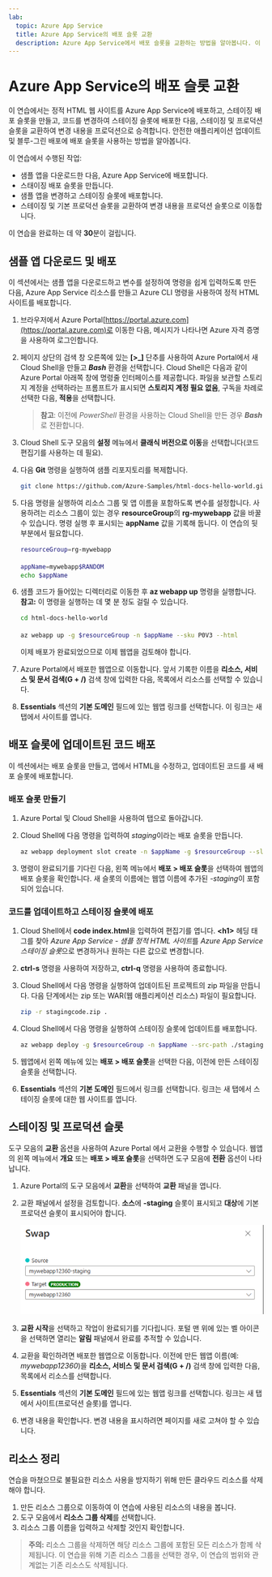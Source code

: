 ```yaml
---
lab:
  topic: Azure App Service
  title: Azure App Service의 배포 슬롯 교환
  description: Azure App Service에서 배포 슬롯을 교환하는 방법을 알아봅니다. 이 연습에서는 App Service에 간단한 앱을 배포합니다. 앱을 약간 변경하고 스테이징 슬롯에 배포합니다. 마지막으로 업데이트된 앱이 프로덕션에 있도록 슬롯을 교환합니다.
---
```


# Azure App Service의 배포 슬롯 교환

이 연습에서는 정적 HTML 웹 사이트를 Azure App Service에 배포하고, 스테이징 배포 슬롯을 만들고, 코드를 변경하여 스테이징 슬롯에 배포한 다음, 스테이징 및 프로덕션 슬롯을 교환하여 변경 내용을 프로덕션으로 승격합니다. 안전한 애플리케이션 업데이트 및 블루-그린 배포에 배포 슬롯을 사용하는 방법을 알아봅니다.

이 연습에서 수행된 작업:

* 샘플 앱을 다운로드한 다음, Azure App Service에 배포합니다.
* 스태이징 배포 슬롯을 만듭니다.
* 샘플 앱을 변경하고 스테이징 슬롯에 배포합니다.
* 스테이징 및 기본 프로덕션 슬롯을 교환하여 변경 내용을 프로덕션 슬롯으로 이동합니다.

이 연습을 완료하는 데 약 **30**분이 걸립니다.

## 샘플 앱 다운로드 및 배포

이 섹션에서는 샘플 앱을 다운로드하고 변수를 설정하여 명령을 쉽게 입력하도록 만든 다음, Azure App Service 리소스를 만들고 Azure CLI 명령을 사용하여 정적 HTML 사이트를 배포합니다.

1. 브라우저에서 Azure Portal[https://portal.azure.com](https://portal.azure.com)로 이동한 다음, 메시지가 나타나면 Azure 자격 증명을 사용하여 로그인합니다.

1. 페이지 상단의 검색 창 오른쪽에 있는 **[\>_]** 단추를 사용하여 Azure Portal에서 새 Cloud Shell을 만들고 ***Bash*** 환경을 선택합니다. Cloud Shell은 다음과 같이 Azure Portal 아래쪽 창에 명령줄 인터페이스를 제공합니다. 파일을 보관할 스토리지 계정을 선택하라는 프롬프트가 표시되면 **스토리지 계정 필요 없음**, 구독을 차례로 선택한 다음, **적용**을 선택합니다.

    > **참고**: 이전에 *PowerShell* 환경을 사용하는 Cloud Shell을 만든 경우 ***Bash***로 전환합니다.

1. Cloud Shell 도구 모음의 **설정** 메뉴에서 **클래식 버전으로 이동**을 선택합니다(코드 편집기를 사용하는 데 필요).

1. 다음 **Git** 명령을 실행하여 샘플 리포지토리를 복제합니다.

    ```bash
    git clone https://github.com/Azure-Samples/html-docs-hello-world.git
    ```

1. 다음 명령을 실행하여 리소스 그룹 및 앱 이름을 포함하도록 변수를 설정합니다. 사용하려는 리소스 그룹이 있는 경우 **resourceGroup**의 **rg-mywebapp** 값을 바꿀 수 있습니다. 명령 실행 후 표시되는 **appName** 값을 기록해 둡니다. 이 연습의 뒷부분에서 필요합니다.

    ```bash
    resourceGroup=rg-mywebapp

    appName=mywebapp$RANDOM
    echo $appName
    ```

1. 샘플 코드가 들어있는 디렉터리로 이동한 후 **az webapp up** 명령을 실행합니다. **참고:** 이 명령을 실행하는 데 몇 분 정도 걸릴 수 있습니다.

    ```bash
    cd html-docs-hello-world

    az webapp up -g $resourceGroup -n $appName --sku P0V3 --html
    ```

    이제 배포가 완료되었으므로 이제 웹앱을 검토해야 합니다.

1. Azure Portal에서 배포한 웹앱으로 이동합니다. 앞서 기록한 이름을 **리소스, 서비스 및 문서 검색(G + /)** 검색 창에 입력한 다음, 목록에서 리소스를 선택할 수 있습니다.

1. **Essentials** 섹션의 **기본 도메인** 필드에 있는 웹앱 링크를 선택합니다. 이 링크는 새 탭에서 사이트를 엽니다.

## 배포 슬롯에 업데이트된 코드 배포

이 섹션에서는 배포 슬롯을 만들고, 앱에서 HTML을 수정하고, 업데이트된 코드를 새 배포 슬롯에 배포합니다.

### 배포 슬롯 만들기 

1. Azure Portal 및 Cloud Shell을 사용하여 탭으로 돌아갑니다.

1. Cloud Shell에 다음 명령을 입력하여 *staging*이라는 배포 슬롯을 만듭니다.

    ```bash
    az webapp deployment slot create -n $appName -g $resourceGroup --slot staging
    ```

1. 명령이 완료되기를 기다린 다음, 왼쪽 메뉴에서 **배포 > 배포 슬롯**을 선택하여 웹앱의 배포 슬롯을 확인합니다. 새 슬롯의 이름에는 웹앱 이름에 추가된 *-staging*이 포함되어 있습니다.

### 코드를 업데이트하고 스테이징 슬롯에 배포

1. Cloud Shell에서 **code index.html**을 입력하여 편집기를 엽니다. **\<h1\>** 헤딩 태그를 찾아 *Azure App Service - 샘플 정적 HTML 사이트*를 *Azure App Service 스테이징 슬롯*으로 변경하거나 원하는 다른 값으로 변경합니다.

1. **ctrl-s** 명령을 사용하여 저장하고, **ctrl-q** 명령을 사용하여 종료합니다.

1. Cloud Shell에서 다음 명령을 실행하여 업데이트된 프로젝트의 zip 파일을 만듭니다. 다음 단계에서는 zip 또는 WAR(웹 애플리케이션 리소스) 파일이 필요합니다.

    ```bash
    zip -r stagingcode.zip .
    ```

1. Cloud Shell에서 다음 명령을 실행하여 스테이징 슬롯에 업데이트를 배포합니다.

    ```bash
    az webapp deploy -g $resourceGroup -n $appName --src-path ./stagingcode.zip --slot staging
    ```

1. 웹앱에서 왼쪽 메뉴에 있는 **배포 > 배포 슬롯**을 선택한 다음, 이전에 만든 스테이징 슬롯을 선택합니다.

1. **Essentials** 섹션의 **기본 도메인** 필드에서 링크를 선택합니다. 링크는 새 탭에서 스테이징 슬롯에 대한 웹 사이트를 엽니다.

## 스테이징 및 프로덕션 슬롯 

도구 모음의 **교환** 옵션을 사용하여 Azure Portal 에서 교환을 수행할 수 있습니다. 웹앱의 왼쪽 메뉴에서 **개요** 또는 **배포 > 배포 슬롯**을 선택하면 도구 모음에 **전환** 옵션이 나타납니다.

1. Azure Portal의 도구 모음에서 **교환**을 선택하여 **교환** 패널을 엽니다.

1. 교환 패널에서 설정을 검토합니다. **소스**에 **-staging** 슬롯이 표시되고 **대상**에 기본 프로덕션 슬롯이 표시되어야 합니다.

    ![교환 패널의 스크린샷.](./media/02/app-service-swap-panel.png)

1. **교환 시작**을 선택하고 작업이 완료되기를 기다립니다. 포털 맨 위에 있는 벨 아이콘을 선택하면 열리는 **알림** 패널에서 완료를 추적할 수 있습니다.

1. 교환을 확인하려면 배포한 웹앱으로 이동합니다. 이전에 만든 웹앱 이름(예: *mywebapp12360*)을 **리소스, 서비스 및 문서 검색(G + /)** 검색 창에 입력한 다음, 목록에서 리소스를 선택합니다.

1. **Essentials** 섹션의 **기본 도메인** 필드에 있는 웹앱 링크를 선택합니다. 링크는 새 탭에서 사이트(프로덕션 슬롯)를 엽니다.

1. 변경 내용을 확인합니다. 변경 내용을 표시하려면 페이지를 새로 고쳐야 할 수 있습니다.

## 리소스 정리

연습을 마쳤으므로 불필요한 리소스 사용을 방지하기 위해 만든 클라우드 리소스를 삭제해야 합니다.

1. 만든 리소스 그룹으로 이동하여 이 연습에 사용된 리소스의 내용을 봅니다.
1. 도구 모음에서 **리소스 그룹 삭제**를 선택합니다.
1. 리소스 그룹 이름을 입력하고 삭제할 것인지 확인합니다.

> **주의:** 리소스 그룹을 삭제하면 해당 리소스 그룹에 포함된 모든 리소스가 함께 삭제됩니다. 이 연습을 위해 기존 리소스 그룹을 선택한 경우, 이 연습의 범위와 관계없는 기존 리소스도 삭제됩니다.
